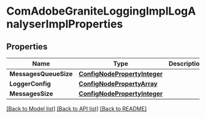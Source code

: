 # ComAdobeGraniteLoggingImplLogAnalyserImplProperties

## Properties
Name | Type | Description | Notes
------------ | ------------- | ------------- | -------------
**MessagesQueueSize** | [**ConfigNodePropertyInteger**](configNodePropertyInteger.md) |  | [optional] 
**LoggerConfig** | [**ConfigNodePropertyArray**](configNodePropertyArray.md) |  | [optional] 
**MessagesSize** | [**ConfigNodePropertyInteger**](configNodePropertyInteger.md) |  | [optional] 

[[Back to Model list]](../README.md#documentation-for-models) [[Back to API list]](../README.md#documentation-for-api-endpoints) [[Back to README]](../README.md)


